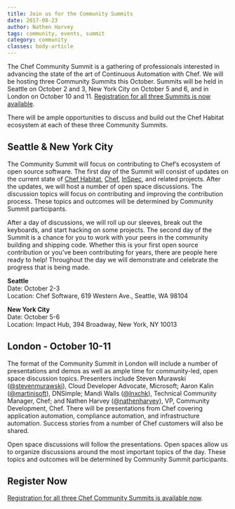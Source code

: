 ```yaml
---
title: Join us for the Community Summits
date: 2017-08-23
author: Nathen Harvey
tags: community, events, summit
category: community
classes: body-article
---
```


The Chef Community Summit is a gathering of professionals interested in advancing the state of the art of Continuous Automation with Chef.  We will be hosting three Community Summits this October.  Summits will be held in Seattle on October 2 and 3, New York City on October 5 and 6, and in London on October 10 and 11.  [Registration for all three Summits is now available](https://www.chef.io/summits/).

There will be ample opportunities to discuss and build out the Chef Habitat ecosystem at each of these three Community Summits.

## Seattle & New York City

The Community Summit will focus on contributing to Chef’s ecosystem of open source software.  The first day of the Summit will consist of updates on the current state of [Chef Habitat](https://github.com/habitat-sh/habitat), [Chef](https://github.com/chef/chef), [InSpec](https://github.com/chef/inspec), and related projects.  After the updates, we will host a number of open space discussions.  The discussion topics will focus on contributing and improving the contribution process.  These topics and outcomes will be determined by Community Summit participants.  

After a day of discussions, we will roll up our sleeves, break out the keyboards, and start hacking on some projects.  The second day of the Summit is a chance for you to work with your peers in the community building and shipping code.  Whether this is your first open source contribution or you’ve been contributing for years, there are people here ready to help!  Throughout the day we will demonstrate and celebrate the progress that is being made.

**Seattle**  
Date:  October 2-3  
Location:  Chef Software, 619 Western Ave., Seattle, WA  98104

**New York City**  
Date:  October 5-6  
Location:  Impact Hub, 394 Broadway, New York, NY 10013  

## London - October 10-11

The format of the Community Summit in London will include a number of presentations and demos as well as ample time for community-led, open space discussion topics.  Presenters include Steven Murawski ([@stevenmurawski](https://twitter.com/stevenmurawski)), Cloud Developer Advocate, Microsoft; Aaron Kalin ([@martinisoft](https://twitter.com/martinisoft)), DNSimple; Mandi Walls ([@lnxchk](https://twitter.com/lnxchk)), Technical Community Manager, Chef; and Nathen Harvey ([@nathenharvey](https://twitter.com/nathenharvey)), VP, Community Development, Chef.  There will be presentations from Chef covering application automation, compliance automation, and infrastructure automation.  Success stories from a number of Chef customers will also be shared.  

Open space discussions will follow the presentations.  Open spaces allow us to organize discussions around the most important topics of the day.  These topics and outcomes will be determined by Community Summit participants.

## Register Now

[Registration for all three Chef Community Summits is available now](https://www.chef.io/summits/).
